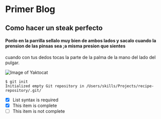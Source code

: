 # Primer Blog

## Como hacer un steak perfecto

#### Ponlo en la parrilla sellalo muy bien de ambos lados y sacalo cuando la prension de las pinsas sea ;a misma presion que sientes
cuando con tus dedos tocas la parte de la palma de la mano del lado del pulgar.

![Image of Yaktocat](https://octodex.github.com/images/yaktocat.png)


```
$ git init
Initialized empty Git repository in /Users/skills/Projects/recipe-repository/.git/
```
- [x] List syntax is required
- [x] This item is complete
- [ ] This item is not complete
